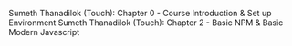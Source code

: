 Sumeth Thanadilok (Touch): Chapter 0 - Course Introduction & Set up Environment
Sumeth Thanadilok (Touch): Chapter 2 - Basic NPM & Basic Modern Javascript